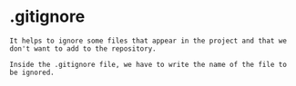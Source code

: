 # .gitignore 
    It helps to ignore some files that appear in the project and that we don't want to add to the repository.

    Inside the .gitignore file, we have to write the name of the file to be ignored.